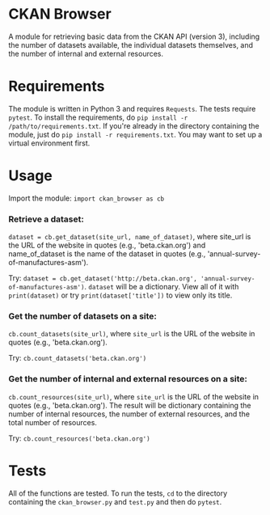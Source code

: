 # CKAN Browser
A module for retrieving basic data from the CKAN API (version 3), including the number of datasets available, the individual datasets themselves, and the number of internal and external resources.

# Requirements
The module is written in Python 3 and requires `Requests`. The tests require `pytest`. To install the requirements, do `pip install -r /path/to/requirements.txt`. If you're already in the directory containing the module, just do `pip install -r requirements.txt`. You may want to set up a virtual environment first.

# Usage
Import the module:
`import ckan_browser as cb`

### Retrieve a dataset:
`dataset = cb.get_dataset(site_url, name_of_dataset)`, where site_url is the URL of the website in quotes (e.g., 'beta.ckan.org') and name_of_dataset is the name of the dataset in quotes (e.g., 'annual-survey-of-manufactures-asm').

Try: `dataset = cb.get_dataset('http://beta.ckan.org', 'annual-survey-of-manufactures-asm')`. `dataset` will be a dictionary. View all of it with `print(dataset)` or try `print(dataset['title'])` to view only its title.

### Get the number of datasets on a site:
`cb.count_datasets(site_url)`, where `site_url` is the URL of the website in quotes (e.g., 'beta.ckan.org').

Try: `cb.count_datasets('beta.ckan.org')`

### Get the number of internal and external resources on a site:
`cb.count_resources(site_url)`, where `site_url` is the URL of the website in quotes (e.g., 'beta.ckan.org'). The result will be dictionary containing the number of internal resources, the number of external resources, and the total number of resources.

Try: `cb.count_resources('beta.ckan.org')`

# Tests
All of the functions are tested. To run the tests, `cd` to the directory containing the `ckan_browser.py` and `test.py` and then do `pytest`.